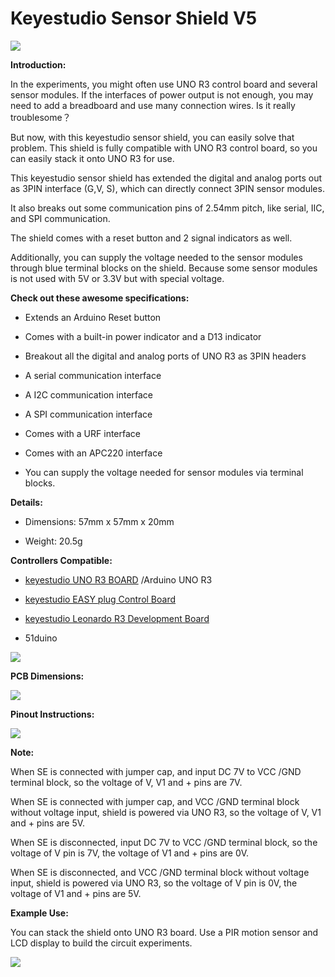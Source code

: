 #  **Keyestudio Sensor Shield V5**

**![](media/bcf7b717da3fbeadc916950505d0a621.jpeg)**

**Introduction:**

In the experiments, you might often use UNO R3 control board and several sensor
modules. If the interfaces of power output is not enough, you may need to add a
breadboard and use many connection wires. Is it really troublesome？

But now, with this keyestudio sensor shield, you can easily solve that problem.
This shield is fully compatible with UNO R3 control board, so you can easily
stack it onto UNO R3 for use.

This keyestudio sensor shield has extended the digital and analog ports out as
3PIN interface (G,V, S), which can directly connect 3PIN sensor modules.

It also breaks out some communication pins of 2.54mm pitch, like serial, IIC,
and SPI communication.

The shield comes with a reset button and 2 signal indicators as well.

Additionally, you can supply the voltage needed to the sensor modules through
blue terminal blocks on the shield. Because some sensor modules is not used with
5V or 3.3V but with special voltage.

**Check out these awesome specifications:**

-   Extends an Arduino Reset button

-   Comes with a built-in power indicator and a D13 indicator

-   Breakout all the digital and analog ports of UNO R3 as 3PIN headers

-   A serial communication interface

-   A I2C communication interface

-   A SPI communication interface

-   Comes with a URF interface

-   Comes with an APC220 interface

-   You can supply the voltage needed for sensor modules via terminal blocks.

**Details:**

-   Dimensions: 57mm x 57mm x 20mm

-   Weight: 20.5g

**Controllers Compatible:**

-   [keyestudio UNO R3 BOARD](http://www.keyestudio.com/ks0001.html) /Arduino
    UNO R3

-   [keyestudio EASY plug Control
    Board](http://www.keyestudio.com/easy-plug-control-board.html)

-   [keyestudio Leonardo R3 Development
    Board](http://www.keyestudio.com/keyestudio-leonardo-r3-development-board.html)

-   51duino

![](media/d12ebd9750c18cbe1bb82c4fdc89cb23.jpeg)

**PCB Dimensions:**

**![](media/6a4b65516804a2ce762b0da226347b0f.jpeg)**

**Pinout Instructions:**

**![](media/60445f935dfd293e57942acc453d160d.jpeg)**

**Note:**

When SE is connected with jumper cap, and input DC 7V to VCC /GND terminal
block, so the voltage of V, V1 and + pins are 7V.

When SE is connected with jumper cap, and VCC /GND terminal block without
voltage input, shield is powered via UNO R3, so the voltage of V, V1 and + pins
are 5V.

When SE is disconnected, input DC 7V to VCC /GND terminal block, so the voltage
of V pin is 7V, the voltage of V1 and + pins are 0V.

When SE is disconnected, and VCC /GND terminal block without voltage input,
shield is powered via UNO R3, so the voltage of V pin is 0V, the voltage of V1
and + pins are 5V.

**Example Use:**

You can stack the shield onto UNO R3 board. Use a PIR motion sensor and LCD
display to build the circuit experiments.

![](media/b3cd5f667b260cb602312b35627c3c5b.jpeg)

